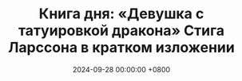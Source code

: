 ---
title: "Книга дня: «Девушка с татуировкой дракона» Стига Ларссона в кратком изложении"
description: >-
  🐉 «Девушка с татуировкой дракона» — захватывающий детективный роман Стига Ларссона, сочетающий интригу, тайны и глубокий социальный анализ. Захватывающий триллер "Девушка с татуировкой дракона" Стига Ларссона. Лисбет Саландер и загадки общества меняют взгляд на мир. Читайте!
date: 2024-09-28 00:00:00 +0800
categories: [Мышление, Конспекты-книг]
tags:
  [
    девушка-татуировка-дракона,
    стиг-ларссон,
    триллер,
    детектив,
    криминальный-роман,
    лисбет-саландер,
    микаэль-блумквист,
    скандинавский-детектив,
    социальные-проблемы,
    психология,
    швеция,
    сильная-героиня
  ]
image: 
alt: Обложка книги Девушка с татуировкой дракона Стига Ларссона
fallback:
  - 
  - 
---